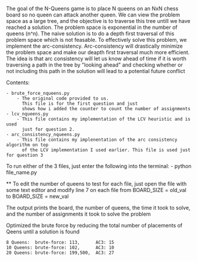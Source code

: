 The goal of the N-Queens game is to place N queens on an NxN chess board so no queen can attack another queen. We can view the problem space as a large tree, and the objective is to traverse this tree untill we have reached a solution. The problem space is exponential in the number of queens (n^n). The naive solution is to do a depth first traversal of this problem space which is not feasable. To effectively solve this problem, we implement the arc-consistency. Arc-consistency will drastically minimize the problem space and make our deapth first traversal much more efficient. The idea is that arc consistency will let us know ahead of time if it is worth traversing a path in the tree by "looking ahead" and checking whether or not including this path in the solution will lead to a potential future conflict

Contents: 

    - brute_force_nqueens.py 
        - The original code provided to us. 
          This file is for the first question and just 
          shows how i added the counter to count the number of assignments
    - lcv_nqueens.py
        - This file contains my implementation of the LCV heuristic and is used
          just for question 2.
    - arc_consistency_nqueens.py
        - This file contains my implenentation of the arc consistency algorithm on top
          of the LCV implementation I used earlier. This file is used just for question 3
          
To run either of the 3 files, just enter the following into the terminal:
    - python file_name.py
    
** To edit the number of queens to test for each file, just open the file with
   some text editor and modify line 7 on each file from BOARD_SIZE = old_val to BOARD_SIZE = new_val
   
The output prints the board, the number of queens, the time it took to solve, 
and the number of assignments it took to solve the problem

Optimized the brute force by reducing the total number of placements of Qeens until a solution is found

    8 Queens:  brute-force: 113,      AC3: 15
    10 Queens: brute-force: 102,      AC3: 10
    20 Queens: brute-force: 199,500,  AC3: 27
